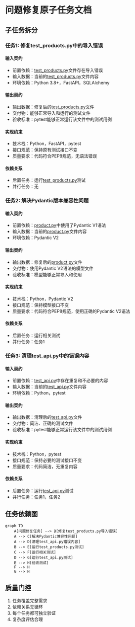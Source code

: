 # 问题修复原子任务文档

## 子任务拆分

### 任务1: 修复test_products.py中的导入错误

#### 输入契约
- 前置依赖：[test_products.py](file:///Users/mac/TRAE/telegram%20bot/tests/test_products.py)文件存在导入错误
- 输入数据：当前的[test_products.py](file:///Users/mac/TRAE/telegram%20bot/tests/test_products.py)文件内容
- 环境依赖：Python 3.8+，FastAPI，SQLAlchemy

#### 输出契约
- 输出数据：修复后的[test_products.py](file:///Users/mac/TRAE/telegram%20bot/tests/test_products.py)文件
- 交付物：能够正常导入和运行的测试文件
- 验收标准：pytest能够正常运行该文件中的测试用例

#### 实现约束
- 技术栈：Python，FastAPI，pytest
- 接口规范：保持原有测试接口不变
- 质量要求：代码符合PEP8规范，无语法错误

#### 依赖关系
- 后置任务：运行[test_products.py](file:///Users/mac/TRAE/telegram%20bot/tests/test_products.py)测试
- 并行任务：无

### 任务2: 解决Pydantic版本兼容性问题

#### 输入契约
- 前置依赖：[product.py](file:///Users/mac/TRAE/telegram%20bot/app/schemas/product.py)中使用了Pydantic V1语法
- 输入数据：当前的[product.py](file:///Users/mac/TRAE/telegram%20bot/app/schemas/product.py)文件内容
- 环境依赖：Pydantic V2

#### 输出契约
- 输出数据：修复后的[product.py](file:///Users/mac/TRAE/telegram%20bot/app/schemas/product.py)文件
- 交付物：使用Pydantic V2语法的模型文件
- 验收标准：模型能够正常导入和使用

#### 实现约束
- 技术栈：Python，Pydantic V2
- 接口规范：保持模型接口不变
- 质量要求：代码符合PEP8规范，使用正确的Pydantic V2语法

#### 依赖关系
- 后置任务：运行相关测试
- 并行任务：任务1

### 任务3: 清理test_api.py中的错误内容

#### 输入契约
- 前置依赖：[test_api.py](file:///Users/mac/TRAE/telegram%20bot/tests/test_api.py)中存在重复和不必要的内容
- 输入数据：当前的[test_api.py](file:///Users/mac/TRAE/telegram%20bot/tests/test_api.py)文件内容
- 环境依赖：Python，pytest

#### 输出契约
- 输出数据：清理后的[test_api.py](file:///Users/mac/TRAE/telegram%20bot/tests/test_api.py)文件
- 交付物：简洁、正确的测试文件
- 验收标准：pytest能够正常运行该文件中的测试用例

#### 实现约束
- 技术栈：Python，pytest
- 接口规范：保持必要的测试接口不变
- 质量要求：代码简洁，无重复内容

#### 依赖关系
- 后置任务：运行[test_api.py](file:///Users/mac/TRAE/telegram%20bot/tests/test_api.py)测试
- 并行任务：任务1，任务2

## 任务依赖图

```mermaid
graph TD
    A[问题修复任务] --> B[修复test_products.py导入错误]
    A --> C[解决Pydantic兼容性问题]
    A --> D[清理test_api.py错误内容]
    B --> E[运行test_products.py测试]
    C --> F[运行相关测试]
    D --> G[运行test_api.py测试]
    E --> H[验收测试]
    F --> H
    G --> H
```

## 质量门控

1. 任务覆盖完整需求
2. 依赖关系无循环
3. 每个任务都可独立验证
4. 复杂度评估合理